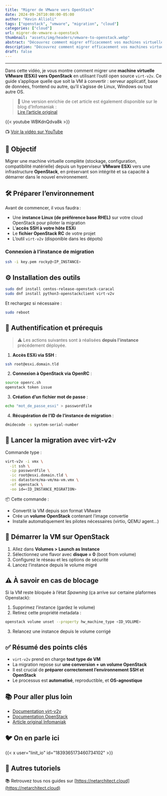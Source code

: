 ```yaml
---
title: "Migrer de VMware vers OpenStack"
date: 2024-09-26T10:00:00-05:00
author: "Kevin Allioli"
tags: ["openstack", "vmware", "migration", "cloud"]
categories: ["cloud"]
url: migrer-de-vmware-a-openstack
thumbnail: "assets/img/headers/vmware-to-openstack.webp"
abstract: "Découvrez comment migrer efficacement vos machines virtuelles depuis VMware ESXi vers OpenStack. Une approche claire, reproductible, et indépendante du système d’exploitation."
description: "Découvrez comment migrer efficacement vos machines virtuelles depuis VMware ESXi vers OpenStack. Une approche claire, reproductible, et indépendante du système d’exploitation."
draft: false
---
```


------------

Dans cette vidéo, je vous montre comment migrer une **machine virtuelle VMware (ESXi) vers OpenStack** en utilisant l’outil open source `virt-v2v`. Ce guide s’applique quelle que soit la VM à convertir : serveur applicatif, base de données, frontend ou autre, qu’il s’agisse de Linux, Windows ou tout autre OS.

> 📝 Une version enrichie de cet article est également disponible sur le blog d’Infomaniak :  
> [Lire l’article original](https://news.infomaniak.com/migrer-vmware-server-vers-openstack/)

{{< youtube WBKdnQdva8k >}}

📺 [Voir la vidéo sur YouTube](https://www.youtube.com/watch?v=WBKdnQdva8k)


## 🧭 Objectif

Migrer une machine virtuelle complète (stockage, configuration, compatibilité matérielle) depuis un hyperviseur **VMware ESXi** vers une infrastructure **OpenStack**, en préservant son intégrité et sa capacité à démarrer dans le nouvel environnement.


## 🛠️ Préparer l’environnement

Avant de commencer, il vous faudra :

- Une **instance Linux (de préférence base RHEL)** sur votre cloud OpenStack pour piloter la migration
- L’**accès SSH à votre hôte ESXi**
- Le **fichier OpenStack RC** de votre projet
- L’outil `virt-v2v` (disponible dans les dépots)

### Connexion à l’instance de migration

```bash
ssh -i key.pem rocky@<IP_INSTANCE>
```


## ⚙️ Installation des outils

```bash
sudo dnf install centos-release-openstack-caracal
sudo dnf install python3-openstackclient virt-v2v
```

Et rechargez si nécessaire :

```bash
sudo reboot
```


## 🔐 Authentification et prérequis

> ⚠️ Les actions suivantes sont à réalisées **depuis l'instance** précédement déployée.

1. **Accès ESXi via SSH** :

```bash
ssh root@esxi.domain.tld
```

2. **Connexion à OpenStack via OpenRC** :

```bash
source openrc.sh
openstack token issue
```

3. **Création d’un fichier mot de passe** :

```bash
echo "mot_de_passe_esxi" > passwordfile
```

4. **Récupération de l’ID de l’instance de migration** :

```bash
dmidecode -s system-serial-number
```


## 🚚 Lancer la migration avec virt-v2v

Commande type :

```bash
virt-v2v -i vmx \
  -it ssh \
  -ip passwordfile \
  -ic root@esxi.domain.tld \
  -os datastore/ma-vm/ma-vm.vmx \
  -of openstack \
  -oo id=<ID_INSTANCE_MIGRATION>
```

📦 Cette commande :
- Convertit la VM depuis son format VMware
- Crée un **volume OpenStack** contenant l’image convertie
- Installe automatiquement les pilotes nécessaires (virtio, QEMU agent…)


## 🚀 Démarrer la VM sur OpenStack

1. Allez dans **Volumes > Launch as Instance**
2. Sélectionnez une flavor avec **disque = 0** (boot from volume)
3. Configurez le réseau et les options de sécurité
4. Lancez l’instance depuis le volume migré


## ⚠️ À savoir en cas de blocage

Si la VM reste bloquée à l’état *Spawning* (ça arrive sur certaine plaformes Openstack):

1. Supprimez l’instance (gardez le volume)
2. Retirez cette propriété metadata :

```bash
openstack volume unset --property hw_machine_type <ID_VOLUME>
```

3. Relancez une instance depuis le volume corrigé


## ✅ Résumé des points clés

- `virt-v2v` prend en charge **tout type de VM**
- La migration repose sur **une conversion + un volume OpenStack**
- Il est crucial de **préparer correctement l’environnement SSH et OpenStack**
- Le processus est **automatisé**, reproductible, et **OS-agnostique**


## 📚 Pour aller plus loin

- [Documentation virt-v2v](https://access.redhat.com/documentation/en-us/red_hat_virtualization/4.4/html/migration_toolkit_for_virtualization_guide/)
- [Documentation OpenStack](https://docs.openstack.org/)
- [Article original Infomaniak](https://news.infomaniak.com/migrer-vmware-server-vers-openstack/)

## 🐦 On en parle ici

{{< x user="linit_io" id="1839365173460734102" >}}

## 🔗 Autres tutoriels

📚 Retrouvez tous nos guides sur [https://netarchitect.cloud](https://netarchitect.cloud)
